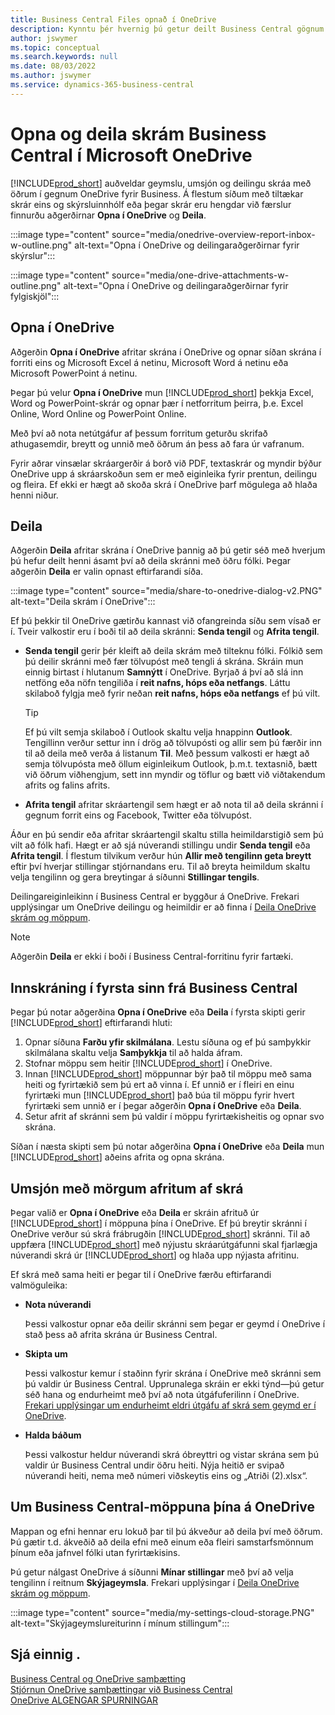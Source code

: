 ```yaml
---
title: Business Central Files opnað í OneDrive
description: Kynntu þér hvernig þú getur deilt Business Central gögnum í gegnum OneDrive fyrir Business.
author: jswymer
ms.topic: conceptual
ms.search.keywords: null
ms.date: 08/03/2022
ms.author: jswymer
ms.service: dynamics-365-business-central
---
```

# Opna og deila skrám Business Central í Microsoft OneDrive

[!INCLUDE[prod_short](includes/prod_short.md)] auðveldar geymslu, umsjón og deilingu skráa með öðrum í gegnum OneDrive fyrir Business. Á flestum síðum með tiltækar skrár eins og skýrsluinnhólf eða þegar skrár eru hengdar við færslur finnurðu aðgerðirnar **Opna í OneDrive** og **Deila**.


:::image type="content" source="media/onedrive-overview-report-inbox-w-outline.png" alt-text="Opna í OneDrive og deilingaraðgerðirnar fyrir skýrslur":::


:::image type="content" source="media/one-drive-attachments-w-outline.png" alt-text="Opna í OneDrive og deilingaraðgerðirnar fyrir fylgiskjöl":::


## Opna í OneDrive

Aðgerðin **Opna í OneDrive** afritar skrána í OneDrive og opnar síðan skrána í forriti eins og Microsoft Excel á netinu, Microsoft Word á netinu eða Microsoft PowerPoint á netinu. 

<!--## Working with different types of files-->

Þegar þú velur **Opna í OneDrive** mun [!INCLUDE[prod_short](includes/prod_short.md)] þekkja Excel, Word og PowerPoint-skrár og opnar þær í netforritum þeirra, þ.e. Excel Online, Word Online og PowerPoint Online. 

Með því að nota netútgáfur af þessum forritum geturðu skrifað athugasemdir, breytt og unnið með öðrum án þess að fara úr vafranum.

Fyrir aðrar vinsælar skráargerðir á borð við PDF, textaskrár og myndir býður OneDrive upp á skráarskoðun sem er með eiginleika fyrir prentun, deilingu og fleira. Ef ekki er hægt að skoða skrá í OneDrive þarf mögulega að hlaða henni niður.

## Deila

Aðgerðin **Deila** afritar skrána í OneDrive þannig að þú getir séð með hverjum þú hefur deilt henni ásamt því að deila skránni með öðru fólki. Þegar aðgerðin **Deila** er valin opnast eftirfarandi síða.

:::image type="content" source="media/share-to-onedrive-dialog-v2.PNG" alt-text="Deila skrám í OneDrive":::

Ef þú þekkir til OneDrive gætirðu kannast við ofangreinda síðu sem vísað er í. Tveir valkostir eru í boði til að deila skránni: **Senda tengil** og **Afrita tengil**.

- **Senda tengil** gerir þér kleift að deila skrám með tilteknu fólki. Fólkið sem þú deilir skránni með fær tölvupóst með tengli á skrána. Skráin mun einnig birtast í hlutanum **Samnýtt** í OneDrive. Byrjað á því að slá inn netföng eða nöfn tengiliða í **reit nafns, hóps eða netfangs**. Láttu skilaboð fylgja með fyrir neðan **reit nafns, hóps eða netfangs** ef þú vilt.

  > [!TIP]
  > Ef þú vilt semja skilaboð í Outlook skaltu velja hnappinn **Outlook**. Tengillinn verður settur inn í drög að tölvupósti og allir sem þú færðir inn til að deila með verða á listanum **Til**. Með þessum valkosti er hægt að semja tölvupósta með öllum eiginleikum Outlook, þ.m.t. textasnið, bætt við öðrum viðhengjum, sett inn myndir og töflur og bætt við viðtakendum afrits og falins afrits.

- **Afrita tengil** afritar skráartengil sem hægt er að nota til að deila skránni í gegnum forrit eins og Facebook, Twitter eða tölvupóst. 

Áður en þú sendir eða afritar skráartengil skaltu stilla heimildarstigið sem þú vilt að fólk hafi. Hægt er að sjá núverandi stillingu undir **Senda tengil** eða **Afrita tengil**. Í flestum tilvikum verður hún **Allir með tengilinn geta breytt** eftir því hverjar stillingar stjórnandans eru. Til að breyta heimildum skaltu velja tengilinn og gera breytingar á síðunni **Stillingar tengils**.

Deilingareiginleikinn í Business Central er byggður á OneDrive. Frekari upplýsingar um OneDrive deilingu og heimildir er að finna í [Deila OneDrive skrám og möppum](https://support.microsoft.com/en-us/office/share-onedrive-files-and-folders-9fcc2f7d-de0c-4cec-93b0-a82024800c07).

> [!NOTE]
> Aðgerðin **Deila** er ekki í boði í Business Central-forritinu fyrir fartæki.

## Innskráning í fyrsta sinn frá Business Central

Þegar þú notar aðgerðina **Opna í OneDrive** eða **Deila** í fyrsta skipti gerir [!INCLUDE[prod_short](includes/prod_short.md)] eftirfarandi hluti:

1. Opnar síðuna **Farðu yfir skilmálana**. Lestu síðuna og ef þú samþykkir skilmálana skaltu velja **Samþykkja** til að halda áfram.
2. Stofnar möppu sem heitir [!INCLUDE[prod_short](includes/prod_short.md)] í OneDrive. 
3. Innan [!INCLUDE[prod_short](includes/prod_short.md)] möppunnar býr það til möppu með sama heiti og fyrirtækið sem þú ert að vinna í. Ef unnið er í fleiri en einu fyrirtæki mun [!INCLUDE[prod_short](includes/prod_short.md)] það búa til möppu fyrir hvert fyrirtæki sem unnið er í þegar aðgerðin **Opna í OneDrive** eða **Deila**. 
4. Setur afrit af skránni sem þú valdir í möppu fyrirtækisheitis og opnar svo skrána. 

Síðan í næsta skipti sem þú notar aðgerðina **Opna í OneDrive** eða **Deila** mun [!INCLUDE[prod_short](includes/prod_short.md)] aðeins afrita og opna skrána. 

## Umsjón með mörgum afritum af skrá

Þegar valið er **Opna í OneDrive** eða **Deila** er skráin afrituð úr [!INCLUDE[prod_short](includes/prod_short.md)] í möppuna þína í OneDrive. Ef þú breytir skránni í OneDrive verður sú skrá frábrugðin [!INCLUDE[prod_short](includes/prod_short.md)] skránni. Til að uppfæra [!INCLUDE[prod_short](includes/prod_short.md)] með nýjustu skráarútgáfunni skal fjarlægja núverandi skrá úr [!INCLUDE[prod_short](includes/prod_short.md)] og hlaða upp nýjasta afritinu.

Ef skrá með sama heiti er þegar til í OneDrive færðu eftirfarandi valmöguleika:

- **Nota núverandi**

  Þessi valkostur opnar eða deilir skránni sem þegar er geymd í OneDrive í stað þess að afrita skrána úr Business Central.
  
- **Skipta um**
  
  Þessi valkostur kemur í staðinn fyrir skrána í OneDrive með skránni sem þú valdir úr Business Central. Upprunalega skráin er ekki týnd&mdash;þú getur séð hana og endurheimt með því að nota útgáfuferilinn í OneDrive.  [Frekari upplýsingar um endurheimt eldri útgáfu af skrá sem geymd er í OneDrive](https://support.microsoft.com/office/restore-a-previous-version-of-a-file-stored-in-onedrive-159cad6d-d76e-4981-88ef-de6e96c93893).

- **Halda báðum**

  Þessi valkostur heldur núverandi skrá óbreyttri og vistar skrána sem þú valdir úr Business Central undir öðru heiti. Nýja heitið er svipað núverandi heiti, nema með númeri viðskeytis eins og „Atriði (2).xlsx“.

## Um Business Central-möppuna þína á OneDrive

Mappan og efni hennar eru lokuð þar til þú ákveður að deila því með öðrum. Þú gætir t.d. ákveðið að deila efni með einum eða fleiri samstarfsmönnum þínum eða jafnvel fólki utan fyrirtækisins. 

Þú getur nálgast OneDrive á síðunni **Mínar stillingar** með því að velja tengilinn í reitnum **Skýjageymsla**. Frekari upplýsingar í [Deila OneDrive skrám og möppum](https://support.microsoft.com/en-us/office/share-onedrive-files-and-folders-9fcc2f7d-de0c-4cec-93b0-a82024800c07).

:::image type="content" source="media/my-settings-cloud-storage.PNG" alt-text="Skýjageymslureiturinn í mínum stillingum":::

<!--## Extending the Connection to OneDrive
You can create an extension and connect it to... For more information, see...-->

## Sjá einnig .

[Business Central og OneDrive samþætting](across-onedrive-overview.md)  
[Stjórnun OneDrive samþættingar við Business Central](admin-onedrive-integration.md)  
[OneDrive ALGENGAR SPURNINGAR](admin-onedrive-faq.md)
